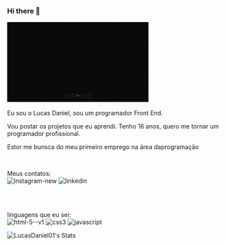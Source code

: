 ### Hi there 👋

<img src = "gitImg.gif" width = "330px" /> 

Eu sou o Lucas Daniel, sou um programador Front End.
<p>Vou postar os projetos que eu aprendi. Tenho 16 anos, quero me tornar um programador profissional.<p/>
<p> Estor me bunsca do meu primeiro emprego na área daprogramação<p/>
<br>
  
 Meus contatos:
 <br>
 <img width="32" height="32" src="https://img.icons8.com/windows/32/FFFFFF/instagram-new.png" alt="instagram-new"/>
 <img width="32" height="32" src="https://img.icons8.com/glyph-neue/64/FFFFFF/linkedin.png" alt="linkedin"/>
 
 <br>
 <br>

 linguagens que eu sei:
 <br>
 <img width="40" height="40" src="https://img.icons8.com/color/48/html-5--v1.png" alt="html-5--v1"/> 
 <img width="40" height="40" src="https://img.icons8.com/fluency/48/css3.png" alt="css3"/>
 <img width="40" height="40" src="https://img.icons8.com/fluency/48/javascript.png" alt="javascript"/>

 ![LucasDaniel01's Stats](https://github-readme-stats.vercel.app/api?username=LucasDaniel01&theme=vue-dark&show_icons=true&hide_border=true&count_private=true)
